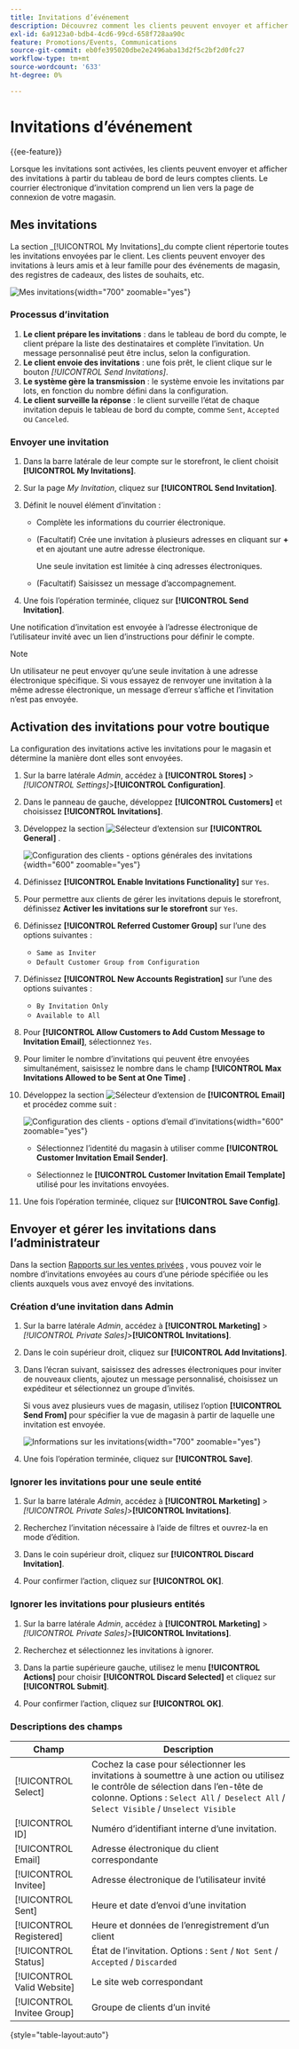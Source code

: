 ```yaml
---
title: Invitations d’événement
description: Découvrez comment les clients peuvent envoyer et afficher des invitations à des événements et des ventes privées depuis le tableau de bord de leurs comptes clients.
exl-id: 6a9123a0-bdb4-4cd6-99cd-658f728aa90c
feature: Promotions/Events, Communications
source-git-commit: eb0fe395020dbe2e2496aba13d2f5c2bf2d0fc27
workflow-type: tm+mt
source-wordcount: '633'
ht-degree: 0%

---
```


# Invitations d’événement

{{ee-feature}}

Lorsque les invitations sont activées, les clients peuvent envoyer et afficher des invitations à partir du tableau de bord de leurs comptes clients. Le courrier électronique d’invitation comprend un lien vers la page de connexion de votre magasin.

## Mes invitations

La section _[!UICONTROL My Invitations]_du compte client répertorie toutes les invitations envoyées par le client. Les clients peuvent envoyer des invitations à leurs amis et à leur famille pour des événements de magasin, des registres de cadeaux, des listes de souhaits, etc.

![Mes invitations](./assets/account-dashboard-my-invitations.png){width="700" zoomable="yes"}

### Processus d’invitation

1. **Le client prépare les invitations** : dans le tableau de bord du compte, le client prépare la liste des destinataires et complète l’invitation. Un message personnalisé peut être inclus, selon la configuration.
1. **Le client envoie des invitations** : une fois prêt, le client clique sur le bouton _[!UICONTROL Send Invitations]_.
1. **Le système gère la transmission** : le système envoie les invitations par lots, en fonction du nombre défini dans la configuration.
1. **Le client surveille la réponse** : le client surveille l’état de chaque invitation depuis le tableau de bord du compte, comme `Sent`, `Accepted` ou `Canceled`.

### Envoyer une invitation

1. Dans la barre latérale de leur compte sur le storefront, le client choisit **[!UICONTROL My Invitations]**.

1. Sur la page _My Invitation_, cliquez sur **[!UICONTROL Send Invitation]**.

1. Définit le nouvel élément d’invitation :

   - Complète les informations du courrier électronique.

   - (Facultatif) Crée une invitation à plusieurs adresses en cliquant sur **+** et en ajoutant une autre adresse électronique.

     Une seule invitation est limitée à cinq adresses électroniques.

   - (Facultatif) Saisissez un message d’accompagnement.

1. Une fois l’opération terminée, cliquez sur **[!UICONTROL Send Invitation]**.

Une notification d’invitation est envoyée à l’adresse électronique de l’utilisateur invité avec un lien d’instructions pour définir le compte.

>[!NOTE]
>
>Un utilisateur ne peut envoyer qu’une seule invitation à une adresse électronique spécifique. Si vous essayez de renvoyer une invitation à la même adresse électronique, un message d’erreur s’affiche et l’invitation n’est pas envoyée.

## Activation des invitations pour votre boutique

La configuration des invitations active les invitations pour le magasin et détermine la manière dont elles sont envoyées.

1. Sur la barre latérale _Admin_, accédez à **[!UICONTROL Stores]** > _[!UICONTROL Settings]_>**[!UICONTROL Configuration]**.

1. Dans le panneau de gauche, développez **[!UICONTROL Customers]** et choisissez **[!UICONTROL Invitations]**.

1. Développez la section ![Sélecteur d’extension](../assets/icon-display-expand.png) sur **[!UICONTROL General]** .

   ![Configuration des clients - options générales des invitations](../configuration-reference/customers/assets/invitations-general.png){width="600" zoomable="yes"}

1. Définissez **[!UICONTROL Enable Invitations Functionality]** sur `Yes`.

1. Pour permettre aux clients de gérer les invitations depuis le storefront, définissez **Activer les invitations sur le storefront** sur `Yes`.

1. Définissez **[!UICONTROL Referred Customer Group]** sur l’une des options suivantes :

   - `Same as Inviter`
   - `Default Customer Group from Configuration`

1. Définissez **[!UICONTROL New Accounts Registration]** sur l’une des options suivantes :

   - `By Invitation Only`
   - `Available to All`

1. Pour **[!UICONTROL Allow Customers to Add Custom Message to Invitation Email]**, sélectionnez `Yes`.

1. Pour limiter le nombre d’invitations qui peuvent être envoyées simultanément, saisissez le nombre dans le champ **[!UICONTROL Max Invitations Allowed to be Sent at One Time]** .

1. Développez la section ![Sélecteur d’extension](../assets/icon-display-expand.png) de **[!UICONTROL Email]** et procédez comme suit :

   ![Configuration des clients - options d’email d’invitations](../configuration-reference/customers/assets/invitations-email.png){width="600" zoomable="yes"}

   - Sélectionnez l’identité du magasin à utiliser comme **[!UICONTROL Customer Invitation Email Sender]**.

   - Sélectionnez le **[!UICONTROL Customer Invitation Email Template]** utilisé pour les invitations envoyées.

1. Une fois l’opération terminée, cliquez sur **[!UICONTROL Save Config]**.

## Envoyer et gérer les invitations dans l’administrateur

Dans la section [Rapports sur les ventes privées](../getting-started/private-sales-reports.md) , vous pouvez voir le nombre d’invitations envoyées au cours d’une période spécifiée ou les clients auxquels vous avez envoyé des invitations.

### Création d’une invitation dans Admin

1. Sur la barre latérale _Admin_, accédez à **[!UICONTROL Marketing]** > _[!UICONTROL Private Sales]_>**[!UICONTROL Invitations]**.

1. Dans le coin supérieur droit, cliquez sur **[!UICONTROL Add Invitations]**.

1. Dans l’écran suivant, saisissez des adresses électroniques pour inviter de nouveaux clients, ajoutez un message personnalisé, choisissez un expéditeur et sélectionnez un groupe d’invités.

   Si vous avez plusieurs vues de magasin, utilisez l’option **[!UICONTROL Send From]** pour spécifier la vue de magasin à partir de laquelle une invitation est envoyée.

   ![Informations sur les invitations](./assets/create-invitation-page.png){width="700" zoomable="yes"}

1. Une fois l’opération terminée, cliquez sur **[!UICONTROL Save]**.

### Ignorer les invitations pour une seule entité

1. Sur la barre latérale _Admin_, accédez à **[!UICONTROL Marketing]** > _[!UICONTROL Private Sales]_>**[!UICONTROL Invitations]**.

1. Recherchez l’invitation nécessaire à l’aide de filtres et ouvrez-la en mode d’édition.

1. Dans le coin supérieur droit, cliquez sur **[!UICONTROL Discard Invitation]**.

1. Pour confirmer l’action, cliquez sur **[!UICONTROL OK]**.

### Ignorer les invitations pour plusieurs entités

1. Sur la barre latérale _Admin_, accédez à **[!UICONTROL Marketing]** > _[!UICONTROL Private Sales]_>**[!UICONTROL Invitations]**.

1. Recherchez et sélectionnez les invitations à ignorer.

1. Dans la partie supérieure gauche, utilisez le menu **[!UICONTROL Actions]** pour choisir **[!UICONTROL Discard Selected]** et cliquez sur **[!UICONTROL Submit]**.

1. Pour confirmer l’action, cliquez sur **[!UICONTROL OK]**.

### Descriptions des champs

| Champ | Description |
|--- |--- |
| [!UICONTROL Select] | Cochez la case pour sélectionner les invitations à soumettre à une action ou utilisez le contrôle de sélection dans l’en-tête de colonne. Options : `Select All` /` Deselect All` / `Select Visible` / `Unselect Visible` |
| [!UICONTROL ID] | Numéro d’identifiant interne d’une invitation. |
| [!UICONTROL Email] | Adresse électronique du client correspondante |
| [!UICONTROL Invitee] | Adresse électronique de l’utilisateur invité |
| [!UICONTROL Sent] | Heure et date d’envoi d’une invitation |
| [!UICONTROL Registered] | Heure et données de l’enregistrement d’un client |
| [!UICONTROL Status] | État de l’invitation. Options : `Sent` / `Not Sent` / `Accepted` / `Discarded` |
| [!UICONTROL Valid Website] | Le site web correspondant |
| [!UICONTROL Invitee Group] | Groupe de clients d’un invité |

{style="table-layout:auto"}
